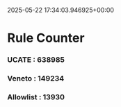 2025-05-22 17:34:03.946925+00:00
# Rule Counter 
 ### UCATE : 638985

 ### Veneto : 149234

 ### Allowlist : 13930